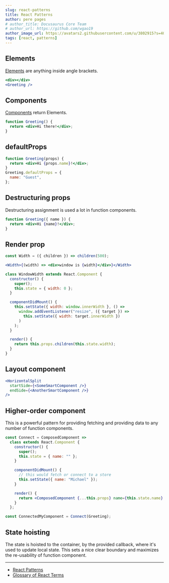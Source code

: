 ```yaml
---
slug: react-patterns
title: React Patterns
author: pere pages
# author_title: Docusaurus Core Team
# author_url: https://github.com/wgao19
author_image_url: https://avatars2.githubusercontent.com/u/3802915?s=400&v=4
tags: [react, patterns]
---
```


## Elements

[Elements](https://reactjs.org/docs/glossary.html#elements) are anything inside angle brackets.

```jsx
<div></div>
<Greeting />
```

## Components

[Components](https://reactjs.org/docs/glossary.html#components) return Elements.

```jsx
function Greeting() {
  return <div>Hi there!</div>;
}
```

## defaultProps

```jsx
function Greeting(props) {
  return <div>Hi {props.name}!</div>;
}
Greeting.defaultProps = {
  name: "Guest",
};
```

## Destructuring props

Destructuring assignment is used a lot in function components.

```jsx
function Greeting({ name }) {
  return <div>Hi {name}!</div>;
}
```

## Render prop

```jsx
const Width = ({ children }) => children(500);
```

```jsx
<Width>{(width) => <div>window is {width}</div>}</Width>
```

```js
class WindowWidth extends React.Component {
  constructor() {
    super();
    this.state = { width: 0 };
  }

  componentDidMount() {
    this.setState({ width: window.innerWidth }, () =>
      window.addEventListener("resize", ({ target }) =>
        this.setState({ width: target.innerWidth })
      )
    );
  }

  render() {
    return this.props.children(this.state.width);
  }
}
```

## Layout component

```jsx
<HorizontalSplit
  startSide={<SomeSmartComponent />}
  endSide={<AnotherSmartComponent />}
/>
```

## Higher-order component

This is a powerful pattern for providing fetching and providing data to any number of function components.

```jsx
const Connect = ComposedComponent =>
  class extends React.Component {
    constructor() {
      super();
      this.state = { name: "" };
    }

    componentDidMount() {
      // this would fetch or connect to a store
      this.setState({ name: "Michael" });
    }

    render() {
      return <ComposedComponent {...this.props} name={this.state.name} />;
    }
  };
```

```js
const ConnectedMyComponent = Connect(Greeting);
```

## State hoisting

The state is hoisted to the container, by the provided callback, where it's used to update local state. This sets a nice clear boundary and maximizes the re-usability of function component.

---

- [React Patterns](https://reactpatterns.com/)
- [Glossary of React Terms](https://reactjs.org/docs/glossary.html)
